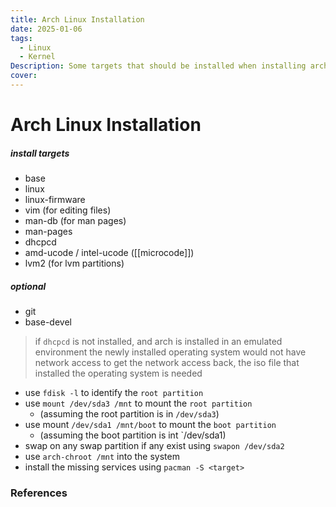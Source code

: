 ```yaml
---
title: Arch Linux Installation
date: 2025-01-06
tags:
  - Linux
  - Kernel
Description: Some targets that should be installed when installing arch linux on the host
cover:
---
```

# Arch Linux Installation

##### install targets

- base
- linux
- linux-firmware
- vim (for editing files)
- man-db (for man pages)
- man-pages
- dhcpcd
- amd-ucode / intel-ucode ([[microcode]])
- lvm2 (for lvm partitions)

##### optional
- git
- base-devel

> if `dhcpcd` is not installed, and arch is installed in an emulated environment
> the newly installed operating system would not have network access
> to get the network access back, the iso file that installed the operating system is needed

- use `fdisk -l` to identify the `root partition`
- use `mount /dev/sda3 /mnt` to mount the `root partition`
	- (assuming the root partition is in `/dev/sda3`)
- use mount `/dev/sda1 /mnt/boot` to mount the `boot partition`
	- (assuming the boot partition is int `/dev/sda1)
- swap on any swap partition if any exist using `swapon /dev/sda2`
- use `arch-chroot /mnt` into the system
- install the missing services using `pacman -S <target>`

### References

